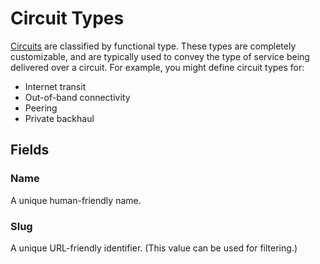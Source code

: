 # Circuit Types

[Circuits](./circuit.md) are classified by functional type. These types are completely customizable, and are typically used to convey the type of service being delivered over a circuit. For example, you might define circuit types for:

* Internet transit
* Out-of-band connectivity
* Peering
* Private backhaul

## Fields

### Name

A unique human-friendly name.

### Slug

A unique URL-friendly identifier. (This value can be used for filtering.)
